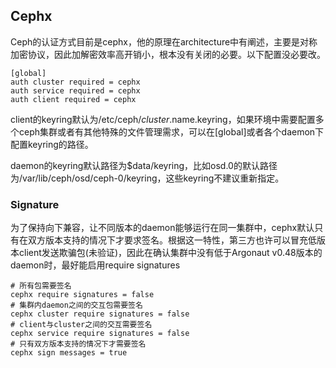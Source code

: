 ## Cephx

Ceph的认证方式目前是cephx，他的原理在architecture中有阐述，主要是对称加密协议，因此加解密效率高开销小，根本没有关闭的必要。以下配置没必要改。

```
[global]
auth cluster required = cephx
auth service required = cephx
auth client required = cephx
```

client的keyring默认为/etc/ceph/$cluster.$name.keyring，如果环境中需要配置多个ceph集群或者有其他特殊的文件管理需求，可以在\[global\]或者各个daemon下配置keyring的路径。

daemon的keyring默认路径为$data/keyring，比如osd.0的默认路径为/var/lib/ceph/osd/ceph-0/keyring，这些keyring不建议重新指定。

### Signature

为了保持向下兼容，让不同版本的daemon能够运行在同一集群中，cephx默认只有在双方版本支持的情况下才要求签名。根据这一特性，第三方也许可以冒充低版本client发送欺骗包\(未验证\)，因此在确认集群中没有低于Argonaut v0.48版本的daemon时，最好能启用require signatures

```
# 所有包需要签名
cephx require signatures = false
# 集群内daemon之间的交互包需要签名
cephx cluster require signatures = false
# client与cluster之间的交互需要签名
cephx service require signatures = false
# 只有双方版本支持的情况下才需要签名
cephx sign messages = true
```



